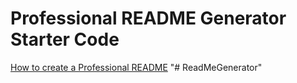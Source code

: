 # Professional README Generator Starter Code

[How to create a Professional README](https://coding-boot-camp.github.io/full-stack/github/professional-readme-guide)
"# ReadMeGenerator" 
